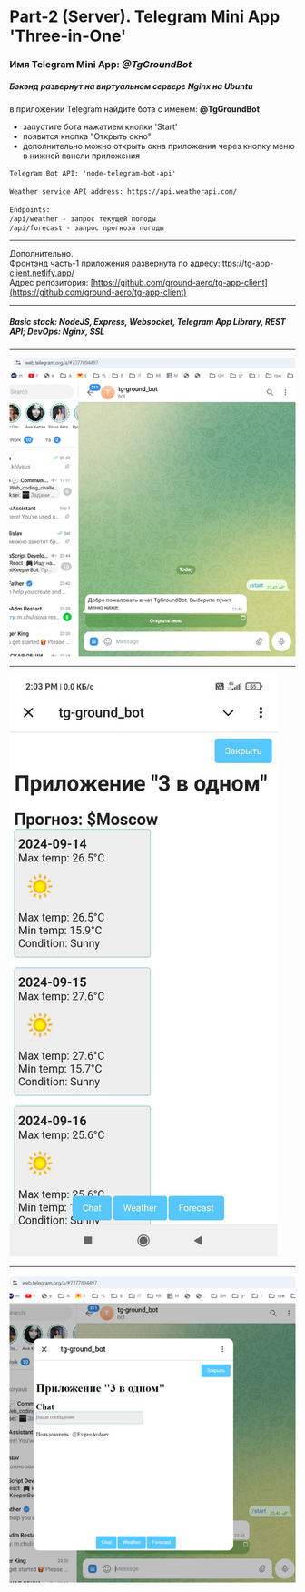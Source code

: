 # Part-2 (Server). Telegram Mini App 'Three-in-One'

### Имя Telegram Mini App: *@TgGroundBot*

##### Бэкэнд развернут на виртуальном сервере Nginx на Ubuntu



 в приложении Telegram найдите бота с именем: **@TgGroundBot**
 - запустите бота нажатием кнопки 'Start'
 - появится кнопка "Открыть окно"
 - дополнительно можно открыть окна приложения через кнопку меню в нижней панели приложения

 ```
 Telegram Bot API: 'node-telegram-bot-api'  

 Weather service API address: https://api.weatherapi.com/  
 
 Endpoints:
 /api/weather - запрос текущей погоды  
 /api/forecast - запрос прогноза погоды
 
 ```


---
Дополнительно.  
Фронтэнд часть-1 приложения развернута по адресу: [ttps://tg-app-client.netlify.app/](ttps://tg-app-client.netlify.app/)  
Адрес репозитория: [https://github.com/ground-aero/tg-app-client](https://github.com/ground-aero/tg-app-client)  

---

##### Basic stack: NodeJS, Express, Websocket, Telegram App Library, REST API; DevOps: Nginx, SSL

---

![img-1](/images/startMenu.png)  

---

![img-2](/images/weatherWindow.jpg)

---

![img-3](/images/chatWindow.png)